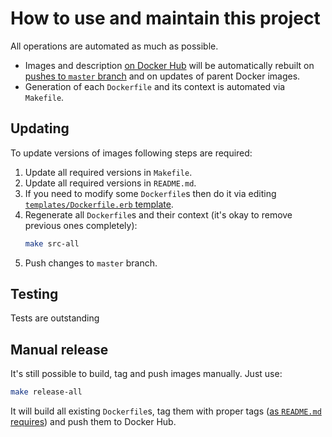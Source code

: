 How to use and maintain this project
====================================

All operations are automated as much as possible.

- Images and description [on Docker Hub][1] will be automatically rebuilt on
  [pushes to `master` branch][2] and on updates of parent Docker images.
- Generation of each `Dockerfile` and its context is automated via `Makefile`.



## Updating

To update versions of images following steps are required:

1.  Update all required versions in `Makefile`.
2.  Update all required versions in `README.md`.
3.  If you need to modify some `Dockerfile`s then do it via editing
    [`templates/Dockerfile.erb` template](templates/Dockerfile.erb).
4.  Regenerate all `Dockerfile`s and their context (it's okay to remove previous
    ones completely):
    ```bash
    make src-all
    ```
6.  Push changes to `master` branch.



## Testing

Tests are outstanding

## Manual release

It's still possible to build, tag and push images manually.
Just use:
```bash
make release-all
```

It will build all existing `Dockerfile`s, tag them with proper tags
([as `README.md` requires][3]) and push them to Docker Hub.





[1]: https://hub.docker.com/r/fluent/fluentd-kubernetes-daemonset/tags
[2]: https://github.com/fluent/fluentd-kubernetes-daemonset/tree/master
[3]: README.md#supported-tags-and-respective-dockerfile-links
